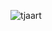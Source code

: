 ![tjaart](https://user-images.githubusercontent.com/98310738/152962278-821cdc0a-8f36-41f2-9f2b-8351268903ce.png)
